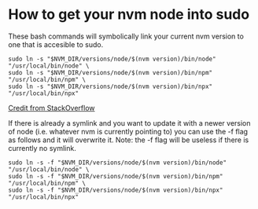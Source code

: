 # How to get your nvm node into sudo
These bash commands will symbolically link your current nvm version to one that is accesible to sudo.
```
sudo ln -s "$NVM_DIR/versions/node/$(nvm version)/bin/node" "/usr/local/bin/node" \
sudo ln -s "$NVM_DIR/versions/node/$(nvm version)/bin/npm" "/usr/local/bin/npm" \
sudo ln -s "$NVM_DIR/versions/node/$(nvm version)/bin/npx" "/usr/local/bin/npx"
```
[Credit from StackOverflow](https://stackoverflow.com/questions/21215059/cant-use-nvm-from-root-or-sudo)

If there is already a symlink and you want to update it with a newer version of node (i.e. whatever nvm is currently pointing to) you can use the -f flag as follows and it will overwrite it. Note: the -f flag will be useless if there is currently no symlink.
```
sudo ln -s -f "$NVM_DIR/versions/node/$(nvm version)/bin/node" "/usr/local/bin/node" \
sudo ln -s -f "$NVM_DIR/versions/node/$(nvm version)/bin/npm" "/usr/local/bin/npm" \
sudo ln -s -f "$NVM_DIR/versions/node/$(nvm version)/bin/npx" "/usr/local/bin/npx"
```

